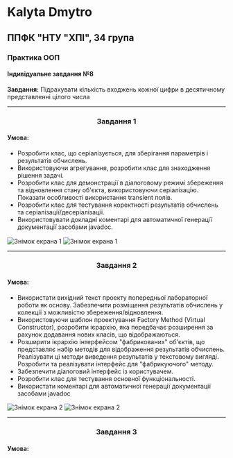 # Kalyta Dmytro 
## ППФК "НТУ "ХПІ", 34 група 
### Практика ООП

#### Індивідуальне завдання №8

**Завдання:** 
Підрахувати кількість входжень кожної цифри в десятичному представленні цілого числа
<br>
<hr>
<h3 align="center">Завдання 1</h3>
<h4>Умова:</h4>
<ul>
  <li>Розробити клас, що серіалізується, для зберігання параметрів і результатів обчислень.</li>
  <li>Використовуючи агрегування, розробити клас для знаходження рішення задачі.</li>
  <li>Розробити клас для демонстрації в діалоговому режимі збереження та відновлення стану об'єкта, використовуючи серіалізацію. Показати особливості використання transient полів.</li>
  <li>Розробити клас для тестування коректності результатів обчислень та серіалізації/десеріалізації.</li>
  <li>Використовувати докладні коментарі для автоматичної генерації документації засобами javadoc.</li>
</ul>

<image src=https://user-images.githubusercontent.com/99972349/229460508-32b43324-5bf6-4851-9f7f-36c33e5c8c5e.png alt="Знімок екрана 1" align="center">
<image src=https://user-images.githubusercontent.com/99972349/229787182-6fb059a9-6ee0-4005-8aab-fc72574f0916.png alt="Знімок екрана 1" align="center">
<br>
<hr>
<h3 align="center">Завдання 2</h3>
<h4>Умова:</h4>
<ul>
<li>Використати вихідний текст проекту попередньої лабораторної роботи як основу. Забезпечити розміщення результатів обчислень у колекції з можливістю збереження/відновлення.</li>
<li>Використовуючи шаблон проектування Factory Method (Virtual Constructor), розробити ієрархію, яка передбачає розширення за рахунок додавання нових класів, що відображаються.</li>
<li>Розширити ієрархію інтерфейсом "фабрикованих" об'єктів, що представляє набір методів для відображення результатів обчислень. Реалізувати ці методи виведення результатів у текстовому вигляді. Розробити та реалізувати інтерфейс для "фабрикуючого" методу.</li>
<li>Забезпечити діалоговий інтерфейс із користувачем.</li>
<li>Розробити клас для тестування основної функціональності.</li>
<li>Використати коментарі для автоматичної генерації документації засобами javadoc
</ul>
<image src=https://user-images.githubusercontent.com/99972349/229787515-869f197b-44ba-4be2-8812-7a6026bdb76e.png alt="Знімок екрана 2" align="center">
<image src=https://user-images.githubusercontent.com/99972349/229787904-638fa522-c07f-4e6c-90b4-d9584c0670c6.png alt="Знімок екрана 2" align="center">
<br>
<hr>
<h3 align="center">Завдання 3</h3>
<h4>Умова:</h4>
<ul>


